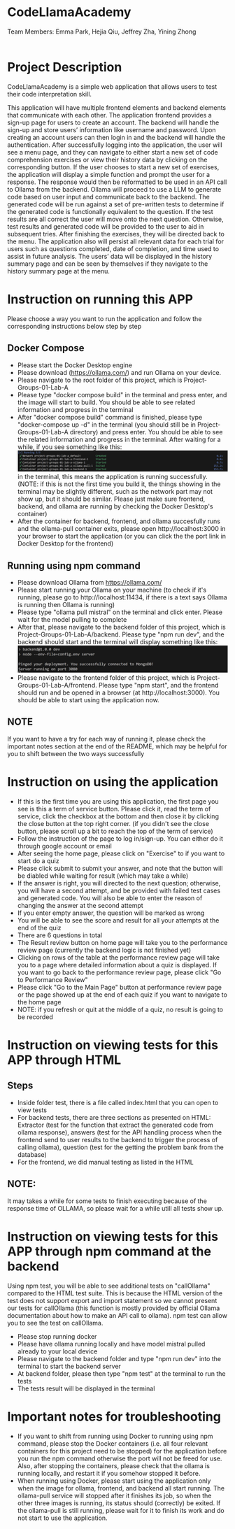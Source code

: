 # CodeLlamaAcademy
Team Members: Emma Park, Hejia Qiu, Jeffrey Zha, Yining Zhong<br/><br/>

# Project Description
CodeLlamaAcademy is a simple web application that allows users to test their code interpretation skill. <br/>

This application will have multiple frontend elements and backend elements that communicate with each other. 
The application frontend provides a sign-up page for users to create an account. 
The backend will handle the sign-up and store users’ information like username and password. 
Upon creating an account users can then login in and the backend will handle the authentication. 
After successfully logging into the application, the user will see a menu page, and they can navigate to either start a new set of code comprehension exercises or view their history data by clicking on the corresponding button. 
If the user chooses to start a new set of exercises, the application will display a simple function and prompt the user for a response. 
The response would then be reformatted to be used in an API call to Ollama from the backend. 
Ollama will proceed to use a LLM to generate code based on user input and communicate back to the backend.
The generated code will be run against a set of pre-written tests to determine if the generated code is functionally equivalent to the question. 
If the test results are all correct the user will move onto the next question. Otherwise, test results and generated code will be provided to the user to aid in subsequent tries. 
After finishing the exercises, they will be directed back to the menu. 
The application also will persist all relevant data for each trial for users such as questions completed, date of completion, and time used to assist in future analysis. 
The users’ data will be displayed in the history summary page and can be seen by themselves if they navigate to the history summary page at the menu. 


# Instruction on running this APP
Please choose a way you want to run the application and follow the corresponding instructions below step by step

## Docker Compose
- Please start the Docker Desktop engine
- Please download (https://ollama.com/) and run Ollama on your device.
- Please navigate to the root folder of this project, which is Project-Groups-01-Lab-A
- Please type "docker compose build" in the terminal and press enter, and the image will start to build. You should be able to see related information and progress in the terminal
- After "docker compose build" command is finished, please type "docker-compose up -d" in the terminal (you should still be in Project-Groups-01-Lab-A directory) and press enter. You should be able to see the related information and progress in the terminal. After waiting for a while, if you see something like this: 
![alt text](image.png)
in the terminal, this means the application is running successfully. (NOTE: if this is not the first time you build it, the things showing in the terminal may be slightly different, such as the network part may not show up, but it should be similar. Please just make sure frontend, backend, and ollama are running by checking the Docker Desktop's container)
- After the container for backend, frontend, and ollama succesfully runs and the ollama-pull container exits, please open http://localhost:3000 in your browser to start the application (or you can click the the port link in Docker Desktop for the frontend)

## Running using npm command
- Please download Ollama from https://ollama.com/ 
- Please start running your Ollama on your machine 
(to check if it's running, please go to http://localhost:11434, if there is a text says Ollama is running then Ollama is running)
- Please type "ollama pull mistral" on the terminal and click enter. Please wait for the model pulling to complete
- After that, please navigate to the backend folder of this project, which is Project-Groups-01-Lab-A/backend. Please type "npm run dev", and the backend should start and the terminal will display something like this:
![alt text](image-1.png)
- Please navigate to the frontend folder of this project, which is Project-Groups-01-Lab-A/frontend. Please type "npm start", and the frontend should run and be opened in a browser (at http://localhost:3000). You should be able to start using the application now. 



## NOTE
If you want to have a try for each way of running it, please check the important notes section at the end of the README, which may be helpful for you to shift between the two ways successfully


# Instruction on using the application
- If this is the first time you are using this application, the first page you see is this a term of service button. Please click it, read the term of service, click the checkbox at the bottom and then close it by clicking the close button at the top right corner. (if you didn't see the close button, please scroll up a bit to reach the top of the term of service)
- Follow the instruction of the page to log in/sign-up. You can either do it through google account or email
- After seeing the home page, please click on "Exercise" to if you want to start do a quiz
- Please click submit to submit your answer, and note that the button will be diabled while waiting for result (which may take a while)
- If the answer is right, you will directed to the next question; otherwise, you will have a second attempt, and be provided with failed test cases and generated code. You will also be able to enter the reason of changing the answer at the second attempt
- If you enter empty answer, the question will be marked as wrong
- You will be able to see the score and result for all your attempts at the end of the quiz
- There are 6 questions in total 
- The Result review button on home page will take you to the performance review page (currently the backend logic is not finished yet)
- Clicking on rows of the table at the performance review page will take you to a page where detailed information about a quiz is displayed. If you want to go back to the performance review page, please click "Go to Performance Review"
- Please click "Go to the Main Page" button at performance review page or the page showed up at the end of each quiz if you want to navigate to the home page
- NOTE: if you refresh or quit at the middle of a quiz, no result is going to be recorded


# Instruction on viewing tests for this APP through HTML
## Steps
- Inside folder test, there is a file called index.html that you can open to view tests
- For backend tests, there are three sections as presented on HTML: Extractor (test for the function that extract the generated code from ollama response), answers (test for the API handling process when the frontend send to user results to the backend to trigger the process of calling ollama), question (test for the getting the problem bank from the database)
- For the frontend, we did manual testing as listed in the HTML
## NOTE:
It may takes a while for some tests to finish executing because of the response time of OLLAMA, so please wait for a while utill all tests show up.





# Instruction on viewing tests for this APP through npm command at the backend
Using npm test, you will be able to see additional tests on "callOllama" compared to the HTML test suite. This is because the HTML version of the test does not support export and import statement so we cannot present our tests for callOllama (this function is mostly provided by official Ollama documentation about how to make an API call to ollama). npm test can allow you to see the test on callOllama.
- Please stop running docker
- Please have ollama running locally and have model mistral pulled already to your local device
- Please navigate to the backend folder and type "npm run dev" into the terminal to start the backend server
- At backend folder, please then type "npm test" at the terminal to run the tests
- The tests result will be displayed in the terminal


# Important notes for troubleshooting
- If you want to shift from running using Docker to running using npm command, please stop the Docker containers (i.e. all four relevant containers for this project need to be stopped) for the application before you run the npm command otherwise the port will not be freed for use. Also, after stopping the containers, please check that the ollama is running locally, and restart it if you somehow stopped it before.
- When running using Docker, please start using the application only when the image for ollama, frontend, and backend all start running. The ollama-pull service will stopped after it finishes its job, so when the other three images is running, its status should (correctly) be exited. If the ollama-pull is still running, please wait for it to finish its work and do not start to use the application.




